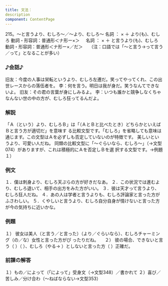 ```yaml
---
title: 文法：
description
component: ContentPage
---
```



215。～と言うより、むしろ～／～より、むしろ～
名詞 ： × ＋ より(も)、むしろ
動詞・形容詞：普通形＜ナ形ー×＞    
名詞 ： × ＋ と言うより(も)、むしろ
動詞・形容詞：普通形＜ナ形ー×／だ＞    
（注：口語では「～と言う→って言う／って」となることが多い）
### ♪会話♪
旧友：今度の人事は栄転というより、むしろ左遷だ。笑ってやってくれ、この出世レースからの落伍者を。
李：何を言う。明日は我が身だ。笑うなんてできないよ。 旧友：その君の言葉が身にしみるよ。
李：いつも誰かと競争しなくちゃなんない世の中の方が、むしろ狂ってるんだよ。
### 解説
「Ａ（という）より、むしろＢ」は「（ＡとＢと比べたとき）どちらかといえばＢと言う方が適切だ」を意味す る比較文型です。「むしろ」を省略しても意味は通じます。この文型はＡを必ずしも否定していないのが特徴です。
美しいというより、可愛い人だね。
同類の比較文型に「～ぐらいなら、むしろ～」（→文型 074）がありますが、これは積極的にＡを否定しＢを選 択する文型です。→例題１）
### 例文
１．僕は刺身より、むしろ天ぷらの方が好きだなあ。
２．この状況では進むより、むしろ退いて、相手の出方をみた方がいい。
３．彼は天才って言うより、むしろ狂人だね。
４．あの人は学者と言うよりも、むしろ評論家と言った方がふさわしい。
５．くやしいと言うより、むしろ自分自身が情けないと言った方が今の気持ちに近いかな。
### 例題
１） 彼女は美人（と言う／と言った）（より／ぐらいなら）、むしろチャーミング（の／な）女性と言った方がぴ
ったりだね。    
２） 彼の場合、できないと言う（ ）（ ）、むしろ（やる→ ）としないと言った方（ ）正確だ。
### 前課の解答
１）もの／によって（「によって」受身文（→文型348）／書かれて
２）喜び／苦しみ／分け合わ（～ねばならない→文型353）
